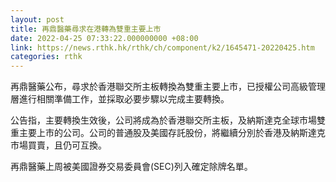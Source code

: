 ```yaml
---
layout: post
title: 再鼎醫藥尋求在港轉為雙重主要上市
date: 2022-04-25 07:33:22.000000000 +08:00
link: https://news.rthk.hk/rthk/ch/component/k2/1645471-20220425.htm
categories: rthk
---
```


再鼎醫藥公布，尋求於香港聯交所主板轉換為雙重主要上市，已授權公司高級管理層進行相關準備工作，並採取必要步驟以完成主要轉換。

公告指，主要轉換生效後，公司將成為於香港聯交所主板，及納斯達克全球市場雙重主要上市的公司。公司的普通股及美國存託股份，將繼續分別於香港及納斯達克市場買賣，且仍可互換。

再鼎醫藥上周被美國證券交易委員會(SEC)列入確定除牌名單。
